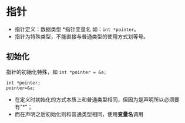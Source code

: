 # 指针
- 指针定义：数据类型 *指针变量名 如：`int *pointer`。
- 指针为特殊类型，不能直接与普通类型的使用方式划等号。

## 初始化
指针的初始化特殊，如
`int *pointer = &a;`
```
int *pointer;
pointer=&a;
```
- 在定义时初始化的方式本质上和普通类型相同，但因为是声明所以必须要有"*"；
- 而在声明之后初始化则和普通类型相同，使用**变量名**调用